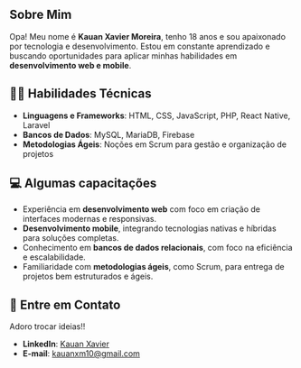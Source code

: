 
##  Sobre Mim 
Opa! Meu nome é **Kauan Xavier Moreira**, tenho 18 anos e sou apaixonado por tecnologia e desenvolvimento. Estou em constante aprendizado e buscando oportunidades para aplicar minhas habilidades em **desenvolvimento web e mobile**.

## 🧑‍💻 Habilidades Técnicas 
- **Linguagens e Frameworks**: HTML, CSS, JavaScript, PHP, React Native, Laravel   
- **Bancos de Dados**: MySQL, MariaDB, Firebase  
- **Metodologias Ágeis**: Noções em Scrum para gestão e organização de projetos  

## 💻 Algumas capacitações 
- Experiência em **desenvolvimento web** com foco em criação de interfaces modernas e responsivas.  
- **Desenvolvimento mobile**, integrando tecnologias nativas e híbridas para soluções completas.  
- Conhecimento em **bancos de dados relacionais**, com foco na eficiência e escalabilidade.  
- Familiaridade com **metodologias ágeis**, como Scrum, para entrega de projetos bem estruturados e ágeis.    

## 📧 Entre em Contato 
Adoro trocar ideias!!  

- **LinkedIn**: [Kauan Xavier](https://www.linkedin.com/in/kauan-xavier-a49635280)  
- **E-mail**: kauanxm10@gmail.com 


